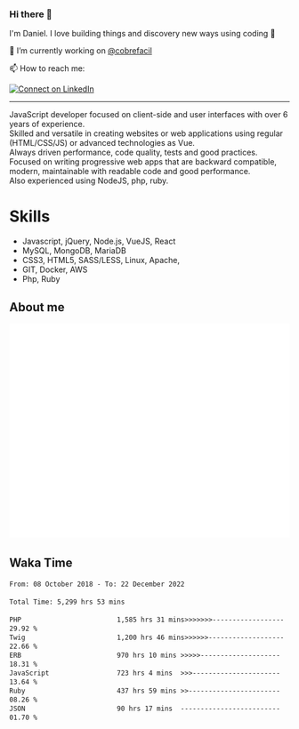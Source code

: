 ### Hi there 👋

I'm Daniel. I love building things and discovery new ways using coding :raised_hands: 

🔭 I’m currently working on [@cobrefacil](https://www.cobrefacil.com.br/)

📫 How to reach me:

[![Connect on LinkedIn](https://img.shields.io/badge/--linkedin?label=LinkedIn&logo=LinkedIn&style=social)](https://www.linkedin.com/in/daniel-cerverizzo/)

---

JavaScript developer focused on client-side and user interfaces with over 6 years of experience.  
Skilled and versatile in creating websites or web applications using regular (HTML/CSS/JS) or advanced technologies as Vue.  
Always driven performance, code quality, tests and good practices.  
 Focused on writing progressive web apps that are backward compatible, modern, maintainable with readable code and good performance.  
Also experienced using NodeJS, php, ruby. 


# Skills

 - Javascript, jQuery, Node.js, VueJS, React
 - MySQL, MongoDB, MariaDB    
 - CSS3, HTML5, SASS/LESS,  Linux, Apache,
 - GIT, Docker, AWS
 - Php, Ruby

## About me

![Metrics](/github-metrics.svg)

## Waka Time

<!--START_SECTION:waka-->

```text
From: 08 October 2018 - To: 22 December 2022

Total Time: 5,299 hrs 53 mins

PHP                        1,585 hrs 31 mins>>>>>>>------------------   29.92 %
Twig                       1,200 hrs 46 mins>>>>>>-------------------   22.66 %
ERB                        970 hrs 10 mins >>>>>--------------------   18.31 %
JavaScript                 723 hrs 4 mins  >>>----------------------   13.64 %
Ruby                       437 hrs 59 mins >>-----------------------   08.26 %
JSON                       90 hrs 17 mins  -------------------------   01.70 %
```

<!--END_SECTION:waka-->

